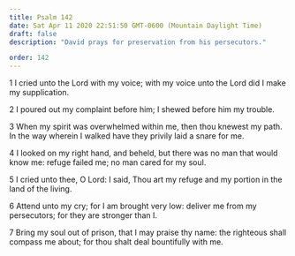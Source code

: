 ```yaml
---
title: Psalm 142
date: Sat Apr 11 2020 22:51:50 GMT-0600 (Mountain Daylight Time)
draft: false
description: "David prays for preservation from his persecutors."

order: 142
---
```

    
1 I cried unto the Lord with my voice; with my voice unto the Lord did I make my supplication.

2 I poured out my complaint before him; I shewed before him my trouble.

3 When my spirit was overwhelmed within me, then thou knewest my path. In the way wherein I walked have they privily laid a snare for me.

4 I looked on my right hand, and beheld, but there was no man that would know me: refuge failed me; no man cared for my soul.

5 I cried unto thee, O Lord: I said, Thou art my refuge and my portion in the land of the living.

6 Attend unto my cry; for I am brought very low: deliver me from my persecutors; for they are stronger than I.

7 Bring my soul out of prison, that I may praise thy name: the righteous shall compass me about; for thou shalt deal bountifully with me.

